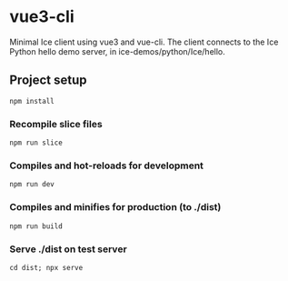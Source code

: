 # vue3-cli

Minimal Ice client using vue3 and vue-cli.
The client connects to the Ice Python hello demo server, in ice-demos/python/Ice/hello.

## Project setup
```
npm install
```

### Recompile slice files
```
npm run slice
```

### Compiles and hot-reloads for development
```
npm run dev
```

### Compiles and minifies for production (to ./dist)
```
npm run build
```

### Serve ./dist on test server
```
cd dist; npx serve
```
